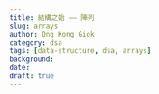 ```yaml
---
title: 結構之始 —— 陣列
slug: arrays
author: Ong Kong Giok
category: dsa
tags: [data-structure, dsa, arrays]
background:
date:
draft: true
---
```

